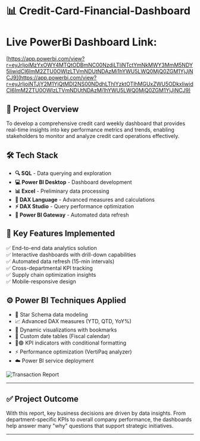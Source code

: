 # 📊 Credit-Card-Financial-Dashboard

# Live PowerBi Dashboard Link:
[https://app.powerbi.com/view?r=eyJrIjoiMzYxOWY4MTQtODBmNC00NzdiLTliNTctYmNkMWY3MmM5NDY5IiwidCI6ImM2ZTU0OWIzLTVmNDUtNDAzMi1hYWU5LWQ0MjQ0ZGM1YjJjNCJ9](https://app.powerbi.com/view?r=eyJrIjoiNTJjY2M1YjQtMDI2NS00NDdhLThlYzktOTlhMGUxZWU5ODkxIiwidCI6ImM2ZTU0OWIzLTVmNDUtNDAzMi1hYWU5LWQ0MjQ0ZGM1YjJjNCJ9)

## 🎯 Project Overview
To develop a comprehensive credit card weekly dashboard that provides real-time insights into key performance metrics and trends, enabling stakeholders to monitor and analyze credit card operations effectively.

## 🛠️ Tech Stack
- **🔍 SQL** - Data querying and exploration
- **💻 Power BI Desktop** - Dashboard development
- **📊 Excel** - Preliminary data processing
- **🧮 DAX Language** - Advanced measures and calculations
- **⚡ DAX Studio** - Query performance optimization
- **🔄 Power BI Gateway** - Automated data refresh

## 🚀 Key Features Implemented
✅ End-to-end data analytics solution  
✅ Interactive dashboards with drill-down capabilities  
✅ Automated data refresh (15-min intervals)  
✅ Cross-departmental KPI tracking  
✅ Supply chain optimization insights  
✅ Mobile-responsive design  

## ⚙️ Power BI Techniques Applied
- 🧩 Star Schema data modeling
- 📈 Advanced DAX measures (YTD, QTD, YoY%)
- 🎨 Dynamic visualizations with bookmarks
- 📅 Custom date tables (Fiscal calendar)
- 🔴🟢 KPI indicators with conditional formatting
- ⚡ Performance optimization (VertiPaq analyzer)
- ☁️ Power BI service deployment

![Transaction Report](https://raw.githubusercontent.com/priyajain432/Credit-Card-Financial-Dashboard/main/Credit%20Card%20Transaction%20Report.png)


---

## ✅ Project Outcome
With this report, key business decisions are driven by data insights. From department-specific KPIs to overall company performance, the dashboards help answer many "why" questions that support strategic initiatives.

---
